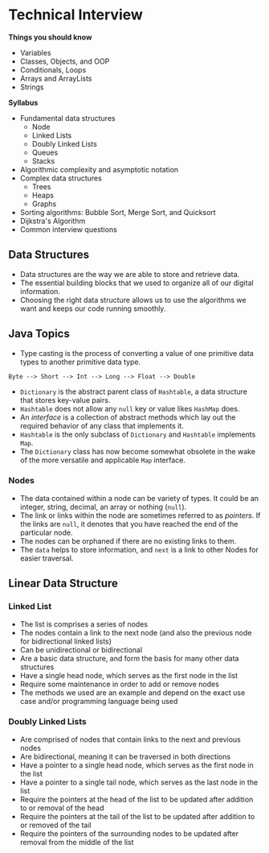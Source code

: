 # Technical Interview
**Things you should know**
- Variables
- Classes, Objects, and OOP
- Conditionals, Loops
- Arrays and ArrayLists
- Strings

**Syllabus**
- Fundamental data structures
    - Node
    - Linked Lists
    - Doubly Linked Lists
    - Queues
    - Stacks
- Algorithmic complexity and asymptotic notation
- Complex data structures
    - Trees
    - Heaps
    - Graphs
- Sorting algorithms: Bubble Sort, Merge Sort, and Quicksort
- Dijkstra's Algorithm
- Common interview questions

## Data Structures
- Data structures are the way we are able to store and retrieve data.
- The essential building blocks that we used to organize all of our digital information.
- Choosing the right data structure allows us to use the algorithms we want and keeps our code running smoothly.

## Java Topics
- Type casting is the process of converting a value of one primitive data types to another primitive data type.
```text
Byte --> Short --> Int --> Long --> Float --> Double
```
- `Dictionary` is the abstract parent class of `Hashtable`, a data structure that stores key-value pairs.
- `Hashtable` does not allow any `null` key or value likes `HashMap` does.
- An _interface_ is a collection of abstract methods which lay out the required behavior of any class that implements it.
- `Hashtable` is the only subclass of `Dictionary` and `Hashtable` implements `Map`.
- The `Dictionary` class has now become somewhat obsolete in the wake of the more versatile and applicable `Map` interface.
### Nodes
- The data contained within a node can be variety of types. It could be an integer, string, decimal, an array or nothing (`null`).
- The link or links within the node are sometimes referred to as _pointers_. If the links are `null`, it denotes that you have reached the end of the particular node.
- The nodes can be orphaned if there are no existing links to them.
- The `data` helps to store information, and `next` is a link to other Nodes for easier traversal.

## Linear Data Structure
### Linked List
- The list is comprises a series of nodes
- The nodes contain a link to the next node (and also the previous node for bidirectional linked lists)
- Can be unidirectional or bidirectional
- Are a basic data structure, and form the basis for many other data structures
- Have a single head node, which serves as the first node in the list
- Require some maintenance in order to add or remove nodes
- The methods we used are an example and depend on the exact use case and/or programming language being used

### Doubly Linked Lists
- Are comprised of nodes that contain links to the next and previous nodes
- Are bidirectional, meaning it can be traversed in both directions
- Have a pointer to a single head node, which serves as the first node in the list
- Have a pointer to a single tail node, which serves as the last node in the list
- Require the pointers at the head of the list to be updated after addition to or removal of the head
- Require the pointers at the tail of the list to be updated after addition to or removed of the tail
- Require the pointers of the surrounding nodes to be updated after removal from the middle of the list